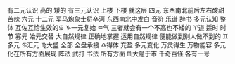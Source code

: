 有二元认识 高的 矮的
有三元认识 上楼 下楼 就这层
四元 东西南北前后左右酸甜苦辣
六元 十二元 军马炮象士将卒河 东西南北中发白
音符 乐谱 辞书
多元认知 整体 互佐互恰生效的♋︎
♑︎一元复始 ♒︎气 三者就会有一个不高也不矮的
♈︎道 适时 时节 寡元 始元交替 大自然规律
正确地掌握 运用自然规律 便能做到别人做不到的
♊︎多元 ♋︎汇元
♍︎大盛 全部 全盘承接
♎︎得体 充盈 多元变化 万灵得生 万物能容
多元化在所有方面展现 阵法 武打 书法 所有方面
♏︎大隐于市 千奇百怪 各有一号
